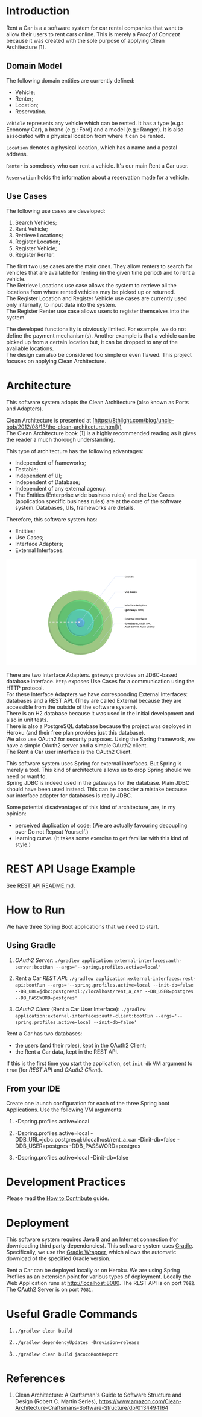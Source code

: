# Introduction

Rent a Car is a a software system for car rental companies that want to allow their users to rent cars online. This is merely a _Proof of Concept_ because it was created with the sole purpose of applying Clean Architecture [1].  

## Domain Model

The following domain entities are currently defined:

- Vehicle;
- Renter;
- Location;
- Reservation.

`Vehicle` represents any vehicle which can be rented. It has a type (e.g.: Economy Car), a brand (e.g.: Ford) and a model (e.g.: Ranger). It is also associated with a physical location from where it can be rented.

`Location` denotes a physical location, which has a name and a postal address.

`Renter` is somebody who can rent a vehicle. It's our main Rent a Car user.

`Reservation` holds the information about a reservation made for a vehicle. 

## Use Cases

The following use cases are developed:

1. Search Vehicles;
1. Rent Vehicle;
1. Retrieve Locations;
1. Register Location;
1. Register Vehicle;
1. Register Renter.

The first two use cases are the main ones. They allow renters to search for vehicles that are available for renting (in the given time period) and to rent a vehicle.  
The Retrieve Locations use case allows the system to retrieve all the locations from where rented vehicles may be picked up or returned.  
The Register Location and Register Vehicle use cases are currently used only internally, to input data into the system.  
The Register Renter use case allows users to register themselves into the system.

The developed functionality is obviously limited. For example, we do not define the payment mechanism(s). Another example is that a vehicle can be picked up from a certain location but, it can be dropped to any of the available locations.  
The design can also be considered too simple or even flawed. This project focuses on applying Clean Architecture.

# Architecture

This software system adopts the Clean Architecture (also known as Ports and Adapters).

Clean Architecture is presented at [https://8thlight.com/blog/uncle-bob/2012/08/13/the-clean-architecture.html]()  
The Clean Architecture book [1] is a highly recommended reading as it gives the reader a much thorough understanding.

This type of architecture has the following advantages:

- Independent of frameworks;
- Testable;
- Independent of UI;
- Independent of Database;
- Independent of any external agency.
- The Entities (Enterprise wide business rules) and the Use Cases (application specific business rules) are at the core of the software system. Databases, UIs, frameworks are details.

Therefore, this software system has:

- Entities;
- Use Cases;
- Interface Adapters;
- External Interfaces.

![Applied Clean Architecture](./doc/images/applied-clean-architecture.png "Applied Clean Architecture")

There are two Interface Adapters. `gateways` provides an JDBC-based database interface. `http` exposes Use Cases for a communication using the HTTP protocol.  
For these Interface Adapters we have corresponding External Interfaces: databases and a REST API. (They are called External because they are accessible from the outside of the software system).  
There is an H2 database because it was used in the initial development and also in unit tests.  
There is also a PostgreSQL database because the project was deployed in Heroku (and their free plan provides just this database).  
We also use OAuth2 for security purposes. Using the Spring framework, we have a simple OAuth2 server and a simple OAuth2 client.  
The Rent a Car user interface is the OAuth2 Client.

This software system uses Spring for external interfaces. But Spring is merely a tool. This kind of architecture allows us to drop Spring should we need or want to.  
Spring JDBC is indeed used in the gateways for the database. Plain JDBC should have been used instead. This can be consider a mistake because our interface adapter for databases is really JDBC.   

Some potential disadvantages of this kind of architecture, are, in my opinion:

- perceived duplication of code; (We are actually favouring decoupling over Do not Repeat Yourself.)
- learning curve. (It takes some exercise to get familiar with this kind of style.)

# REST API Usage Example

See [REST API README.md](application/external-interfaces/rest-api/README.md).

# How to Run

We have three Spring Boot applications that we need to start.

## Using Gradle

1. _OAuth2 Server_: `./gradlew application:external-interfaces:auth-server:bootRun --args='--spring.profiles.active=local'`

2. Rent a Car _REST API_: `./gradlew application:external-interfaces:rest-api:bootRun --args='--spring.profiles.active=local --init-db=false --DB_URL=jdbc:postgresql://localhost/rent_a_car --DB_USER=postgres --DB_PASSWORD=postgres'`

3. _OAuth2 Client_ (Rent a Car User Interface): `./gradlew application:external-interfaces:auth-client:bootRun --args='--spring.profiles.active=local --init-db=false'`

Rent a Car has two databases:

- the users (and their roles), kept in the OAuth2 Client;
- the Rent a Car data, kept in the REST API.

If this is the first time you start the application, set `init-db` VM argument to `true` (for _REST API_ and _OAuth2 Client_).

## From your IDE

Create one launch configuration for each of the three Spring boot Applications.
Use the following VM arguments:

1. -Dspring.profiles.active=local

2. -Dspring.profiles.active=local -DDB_URL=jdbc:postgresql://localhost/rent_a_car -Dinit-db=false -DDB_USER=postgres -DDB_PASSWORD=postgres

3. -Dspring.profiles.active=local -Dinit-db=false

# Development Practices

Please read the [How to Contribute](./CONTRIBUTING.MD) guide.

# Deployment

This software system requires Java 8 and an Internet connection (for downloading third party dependencies).
This software system uses [Gradle](https://gradle.org/). Specifically, we use the [Gradle Wrapper](https://docs.gradle.org/current/userguide/gradle_wrapper.html), which allows the automatic download of the specified Gradle version.

Rent a Car can be deployed locally or on Heroku.
We are using Spring Profiles as an extension point for various types of deployment.
Locally the Web Application runs at [http://localhost:8080](http://localhost:8080). The REST API is on port `7082`. The OAuth2 Server is on port `7081`.

# Useful Gradle Commands

1. `./gradlew clean build`

2. `./gradlew dependencyUpdates -Drevision=release`

3. `./gradlew clean build jacocoRootReport`

# References

1. Clean Architecture: A Craftsman's Guide to Software Structure and Design (Robert C. Martin Series), https://www.amazon.com/Clean-Architecture-Craftsmans-Software-Structure/dp/0134494164
